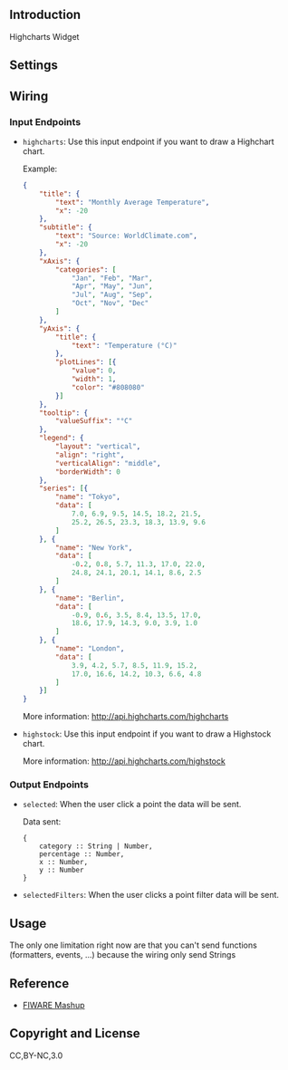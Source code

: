 ## Introduction

Highcharts Widget

## Settings

## Wiring

### Input Endpoints

- `highcharts`: Use this input endpoint if you want to draw a Highchart chart.

    Example:

    ```json
    {
        "title": {
            "text": "Monthly Average Temperature",
            "x": -20
        },
        "subtitle": {
            "text": "Source: WorldClimate.com",
            "x": -20
        },
        "xAxis": {
            "categories": [
                "Jan", "Feb", "Mar",
                "Apr", "May", "Jun",
                "Jul", "Aug", "Sep",
                "Oct", "Nov", "Dec"
            ]
        },
        "yAxis": {
            "title": {
                "text": "Temperature (°C)"
            },
            "plotLines": [{
                "value": 0,
                "width": 1,
                "color": "#808080"
            }]
        },
        "tooltip": {
            "valueSuffix": "°C"
        },
        "legend": {
            "layout": "vertical",
            "align": "right",
            "verticalAlign": "middle",
            "borderWidth": 0
        },
        "series": [{
            "name": "Tokyo",
            "data": [
                7.0, 6.9, 9.5, 14.5, 18.2, 21.5,
                25.2, 26.5, 23.3, 18.3, 13.9, 9.6
            ]
        }, {
            "name": "New York",
            "data": [
                -0.2, 0.8, 5.7, 11.3, 17.0, 22.0,
                24.8, 24.1, 20.1, 14.1, 8.6, 2.5
            ]
        }, {
            "name": "Berlin",
            "data": [
                -0.9, 0.6, 3.5, 8.4, 13.5, 17.0,
                18.6, 17.9, 14.3, 9.0, 3.9, 1.0
            ]
        }, {
            "name": "London",
            "data": [
                3.9, 4.2, 5.7, 8.5, 11.9, 15.2,
                17.0, 16.6, 14.2, 10.3, 6.6, 4.8
            ]
        }]
    }
    ```

    More information: http://api.highcharts.com/highcharts

- `highstock`: Use this input endpoint if you want to draw a Highstock chart.

    More information: http://api.highcharts.com/highstock

### Output Endpoints

- `selected`: When the user click a point the data will be sent.

    Data sent:

    ```
    {
        category :: String | Number,
        percentage :: Number,
        x :: Number,
        y :: Number
    }
    ```

- `selectedFilters`: When the user clicks a point filter data will be sent.

## Usage

The only one limitation right now are that you can't send functions (formatters, events, ...) because the wiring only send Strings

## Reference

- [FIWARE Mashup](https://mashup.lab.fiware.org/)

## Copyright and License

CC,BY-NC,3.0
